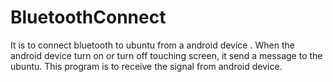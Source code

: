 # BluetoothConnect
It is to connect bluetooth to ubuntu from a android device
. When the android device turn on or turn off touching screen,
it send a message to the ubuntu. 
This program is to receive the signal from android device.
